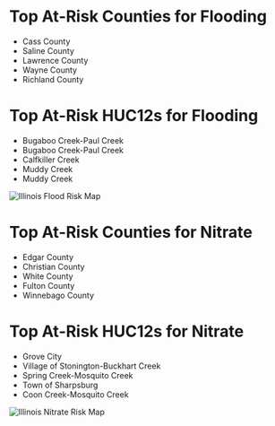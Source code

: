 # Top At-Risk Counties for Flooding
  - Cass County
  - Saline County
  - Lawrence County
  - Wayne County
  - Richland County


# Top At-Risk HUC12s for Flooding
  - Bugaboo Creek-Paul Creek
  - Bugaboo Creek-Paul Creek
  - Calfkiller Creek
  - Muddy Creek
  - Muddy Creek

![Illinois Flood Risk Map](https://github.com/Danavh697/Top-5-vulnerable-countiesorHUC12-in-each-state/blob/4ee63147b3896e1ae8cb6fc03a4fb7c115568d8c/Maps/Illinois_Flooding.png)

# Top At-Risk Counties for Nitrate
  - Edgar County
  - Christian County
  - White County
  - Fulton County
  - Winnebago County


# Top At-Risk HUC12s for Nitrate
  - Grove City
  - Village of Stonington-Buckhart Creek
  - Spring Creek-Mosquito Creek
  - Town of Sharpsburg
  - Coon Creek-Mosquito Creek

![Illinois Nitrate Risk Map](https://github.com/Danavh697/Top-5-vulnerable-countiesorHUC12-in-each-state/blob/cee4e73481e929677bd57f6963701929615a60b6/Maps/Illinois_Nitrate.png)
